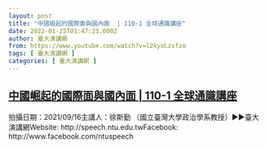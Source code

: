 ```yaml
---
layout: post
title: "中國崛起的國際面與國內面  | 110-1 全球通識講座"
date: 2022-01-25T01:47:23.000Z
author: 臺大演講網
from: https://www.youtube.com/watch?v=l2kyoLzxfzo
tags: [ 臺大演講網 ]
categories: [ 臺大演講網 ]
---
```

<!--1643075243000-->
[中國崛起的國際面與國內面  | 110-1 全球通識講座](https://www.youtube.com/watch?v=l2kyoLzxfzo)
------

<div>
拍攝日期：2021/09/16主講人：徐斯勤 （國立臺灣大學政治學系教授）►►臺大演講網Website: http://speech.ntu.edu.twFacebook: http://www.facebook.com/ntuspeech
</div>
